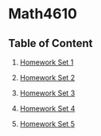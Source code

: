 # Math4610

## Table of Content
1. [Homework Set 1](https://github.com/Alekoll/Math4610/tree/master/Homework/HW_Set_1)
    
1. [Homework Set 2](https://github.com/Alekoll/Math4610/tree/master/Homework/Task_Set2)

1. [Homework Set 3]()
 
1. [Homework Set 4]()
    
1. [Homework Set 5]()
  
  

